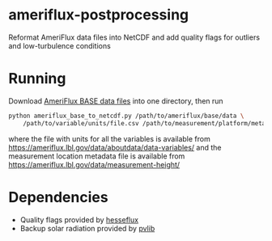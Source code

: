 # ameriflux-postprocessing
Reformat AmeriFlux data files into NetCDF and add quality flags for outliers and low-turbulence conditions

# Running
Download [AmeriFlux BASE data files](https://ameriflux.lbl.gov/data/flux-data-products/) into one directory, then run
```bash
python ameriflux_base_to_netcdf.py /path/to/ameriflux/base/data \
    /path/to/variable/units/file.csv /path/to/measurement/platform/metadata/file.csv
```
where the file with units for all the variables is available from https://ameriflux.lbl.gov/data/aboutdata/data-variables/ 
and the measurement location metadata file is available from https://ameriflux.lbl.gov/data/measurement-height/

# Dependencies
- Quality flags provided by [hesseflux](https://pypi.org/project/hesseflux/)
- Backup solar radiation provided by [pvlib](https://pypi.org/project/pvlib/)
